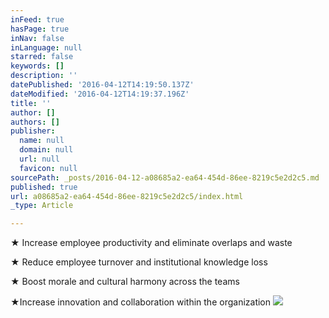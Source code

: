 ```yaml
---
inFeed: true
hasPage: true
inNav: false
inLanguage: null
starred: false
keywords: []
description: ''
datePublished: '2016-04-12T14:19:50.137Z'
dateModified: '2016-04-12T14:19:37.196Z'
title: ''
author: []
authors: []
publisher:
  name: null
  domain: null
  url: null
  favicon: null
sourcePath: _posts/2016-04-12-a08685a2-ea64-454d-86ee-8219c5e2d2c5.md
published: true
url: a08685a2-ea64-454d-86ee-8219c5e2d2c5/index.html
_type: Article

---
```

★ Increase employee productivity and eliminate overlaps and waste 

★ Reduce employee turnover and institutional knowledge loss 

★ Boost morale and cultural harmony across the teams 

★Increase innovation and collaboration within the organization
![](https://the-grid-user-content.s3-us-west-2.amazonaws.com/c8e438b9-5cb2-4f9a-94d4-778a05867bc1.jpg)